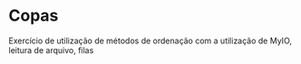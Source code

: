 # Copas
Exercício de utilização de métodos de ordenação com a utilização de MyIO, leitura de arquivo, filas
